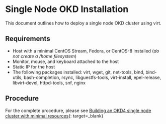 # Single Node OKD Installation

<!--- cSpell:ignore wildcard virt libguestfs epel devel -->

This document outlines how to deploy a single node OKD cluster using virt.

## Requirements

- Host with a minimal CentOS Stream, Fedora, or CentOS-8 installed (*do not create a /home filesystem*)
- Monitor, mouse, and keyboard attached to the host
- Static IP for the host
- The following packages installed: virt, wget, git, net-tools, bind, bind-utils, bash-completion, rsync, libguestfs-tools, virt-install, epel-release, libvirt-devel, httpd-tools, snf, nginx

## Procedure

For the complete procedure, please see [Building an OKD4 single node cluster with minimal resources](https://cgruver.github.io/okd4-single-node-cluster){: target=_blank}
